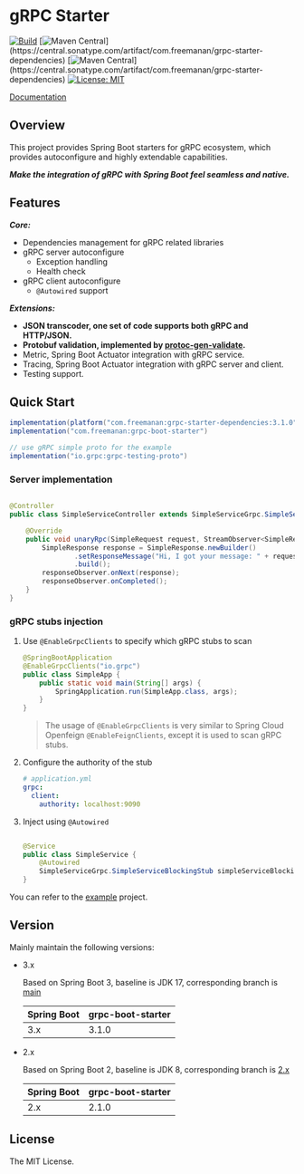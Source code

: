 # gRPC Starter

[![Build](https://img.shields.io/github/actions/workflow/status/DanielLiu1123/grpc-starter/build.yml?branch=main)](https://github.com/DanielLiu1123/grpc-starter/actions)
[![Maven Central](https://img.shields.io/maven-central/v/com.freemanan/grpc-starter-dependencies?versionPrefix=3.)](https://central.sonatype.com/artifact/com.freemanan/grpc-starter-dependencies)
[![Maven Central](https://img.shields.io/maven-central/v/com.freemanan/grpc-starter-dependencies?versionPrefix=2.)](https://central.sonatype.com/artifact/com.freemanan/grpc-starter-dependencies)
[![License: MIT](https://img.shields.io/badge/License-MIT-yellow.svg)](https://opensource.org/licenses/MIT)

[Documentation](https://danielliu1123.github.io/grpc-starter)

## Overview

This project provides Spring Boot starters for gRPC ecosystem, which provides autoconfigure and highly extendable
capabilities.

_**Make the integration of gRPC with Spring Boot feel seamless and native.**_

## Features

***Core:***

- Dependencies management for gRPC related libraries
- gRPC server autoconfigure
    - Exception handling
    - Health check
- gRPC client autoconfigure
    - `@Autowired` support

***Extensions:***

- **JSON transcoder, one set of code supports both gRPC and HTTP/JSON.**
- **Protobuf validation, implemented by [protoc-gen-validate](https://github.com/bufbuild/protoc-gen-validate).**
- Metric, Spring Boot Actuator integration with gRPC service.
- Tracing, Spring Boot Actuator integration with gRPC server and client.
- Testing support.

## Quick Start

```groovy
implementation(platform("com.freemanan:grpc-starter-dependencies:3.1.0"))
implementation("com.freemanan:grpc-boot-starter")

// use gRPC simple proto for the example
implementation("io.grpc:grpc-testing-proto")
```

### Server implementation

```java

@Controller
public class SimpleServiceController extends SimpleServiceGrpc.SimpleServiceImplBase {

    @Override
    public void unaryRpc(SimpleRequest request, StreamObserver<SimpleResponse> responseObserver) {
        SimpleResponse response = SimpleResponse.newBuilder()
                .setResponseMessage("Hi, I got your message: " + request.getRequestMessage())
                .build();
        responseObserver.onNext(response);
        responseObserver.onCompleted();
    }
}
```

### gRPC stubs injection

1. Use `@EnableGrpcClients` to specify which gRPC stubs to scan

    ```java
    @SpringBootApplication
    @EnableGrpcClients("io.grpc")
    public class SimpleApp {
        public static void main(String[] args) {
            SpringApplication.run(SimpleApp.class, args);
        }
    }
    ```

   > The usage of `@EnableGrpcClients` is very similar to Spring Cloud Openfeign `@EnableFeignClients`, except it is
   used to scan gRPC stubs.

2. Configure the authority of the stub

    ```yaml
    # application.yml
    grpc:
      client:
        authority: localhost:9090
    ```

3. Inject using `@Autowired`

    ```java
    
    @Service
    public class SimpleService {
        @Autowired
        SimpleServiceGrpc.SimpleServiceBlockingStub simpleServiceBlockingStub;
    }
    ```

You can refer to the [example](examples/simple) project.

## Version

Mainly maintain the following versions:

- 3.x

  Based on Spring Boot 3, baseline is JDK 17, corresponding branch
  is [main](https://github.com/DanielLiu1123/grpc-starter/)

  | Spring Boot | grpc-boot-starter |
  |-------------|-------------------|
  | 3.x         | 3.1.0             |

- 2.x

  Based on Spring Boot 2, baseline is JDK 8, corresponding branch
  is [2.x](https://github.com/DanielLiu1123/grpc-starter/tree/2.x)

  | Spring Boot | grpc-boot-starter |
  |-------------|-------------------|
  | 2.x         | 2.1.0             |

## License

The MIT License.
